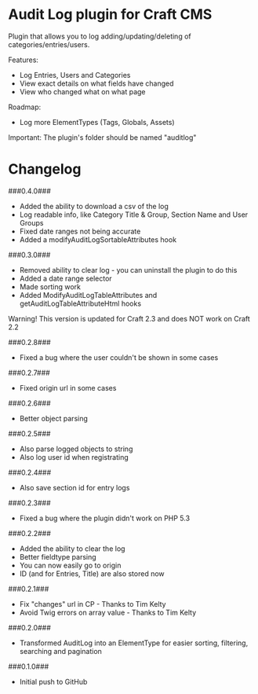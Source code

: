 Audit Log plugin for Craft CMS
=================

Plugin that allows you to log adding/updating/deleting of categories/entries/users.

Features:
 - Log Entries, Users and Categories
 - View exact details on what fields have changed
 - View who changed what on what page
 
Roadmap:
 - Log more ElementTypes (Tags, Globals, Assets)
 
Important:
The plugin's folder should be named "auditlog"

Changelog
=================
###0.4.0###
 - Added the ability to download a csv of the log
 - Log readable info, like Category Title & Group, Section Name and User Groups
 - Fixed date ranges not being accurate
 - Added a modifyAuditLogSortableAttributes hook

###0.3.0###
 - Removed ability to clear log - you can uninstall the plugin to do this
 - Added a date range selector
 - Made sorting work
 - Added ModifyAuditLogTableAttributes and getAuditLogTableAttributeHtml hooks

Warning! This version is updated for Craft 2.3 and does NOT work on Craft 2.2

###0.2.8###
 - Fixed a bug where the user couldn't be shown in some cases

###0.2.7###
 - Fixed origin url in some cases

###0.2.6###
 - Better object parsing

###0.2.5###
 - Also parse logged objects to string
 - Also log user id when registrating

###0.2.4###
 - Also save section id for entry logs

###0.2.3###
 - Fixed a bug where the plugin didn't work on PHP 5.3

###0.2.2###
 - Added the ability to clear the log
 - Better fieldtype parsing
 - You can now easily go to origin
 - ID (and for Entries, Title) are also stored now

###0.2.1###
 - Fix "changes" url in CP - Thanks to Tim Kelty
 - Avoid Twig errors on array value - Thanks to Tim Kelty

###0.2.0###
 - Transformed AuditLog into an ElementType for easier sorting, filtering, searching and pagination

###0.1.0###
 - Initial push to GitHub